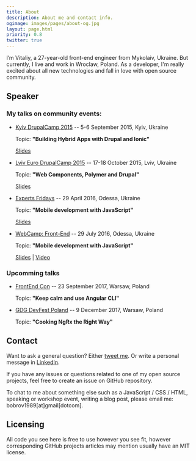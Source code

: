 ```yaml
---
title: About
description: About me and contact info.
ogimage: images/pages/about-og.jpg
layout: page.html
priority: 0.8
twitter: true
---
```

I’m Vitaliy, a 27-year-old front-end engineer from Mykolaiv, Ukraine. But currently, I live and work in Wroclaw, Poland. As a developer, I'm really excited about all new technologies and fall in love with open source community.

## Speaker
### My talks on community events:
- [Kyiv DrupalCamp 2015](http://camp15.drupal.ua/) -- 5-6 September 2015, Kyiv, Ukraine

  Topic: **"Building Hybrid Apps with Drupal and Ionic"**

  [Slides](https://docs.google.com/presentation/d/193IXo4MN1qNJ9DixMxmNmZjuW0FyFi-BEck0hB0xlBk/edit?usp=sharing)

- [Lviv Euro DrupalCamp 2015](http://lviv2015.drupal.ua/) -- 17-18 October 2015, Lviv, Ukraine

  Topic: **"Web Components, Polymer and Drupal"**

  [Slides](https://docs.google.com/presentation/d/1pyzEy60eYgdmtaX7JlEPFHHcsF2IwYyE6pZT05qbDfE/edit?usp=sharing)

- [Experts Fridays](http://expertfridays.com/) -- 29 April 2016, Odessa, Ukraine

  Topic: **"Mobile development with JavaScript"**

  [Slides](https://docs.google.com/presentation/d/1NQkPvKJn_aVm3QH5X6AGUZpBua25fBlYbPXm2Mhau8o/edit?usp=sharing)

- [WebCamp: Front-End](http://webcamp.in.ua/2016/) -- 29 July 2016, Odessa, Ukraine

  Topic: **"Mobile development with JavaScript"**

  [Slides](https://docs.google.com/presentation/d/15_dfnWqU-bpWUVb0ISP_CDg0fgdQWrDjnVsd5jfiGdA/edit?usp=sharing) | [Video](https://youtu.be/6AKG7goUqDQ)

### Upcomming talks
- [FrontEnd Con](http://frontend-con.io/) -- 23 September 2017, Warsaw, Poland

  Topic: **"Keep calm and use Angular CLI"**

- [GDG DevFest Poland](https://devfest.pl/) -- 9 December 2017, Warsaw, Poland

  Topic: **"Cooking NgRx the Right Way"**

## Contact

Want to ask a general question? Either [tweet me](https://twitter.com/bobrov1989). Or write a personal message in [LinkedIn](https://www.linkedin.com/in/vitaliybobrov).

If you have any issues or questions related to one of my open source projects, feel free to create an issue on GitHub repository.

To chat to me about something else such as a JavaScript / CSS / HTML, speaking or workshop event, writing a blog post, please email me: bobrov1989[at]gmail[dotcom].

## Licensing

All code you see here is free to use however you see fit, however corresponding GitHub projects articles may mention usually have an MIT license.
